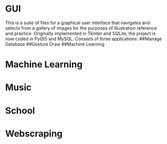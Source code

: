# GUI
This is a suite of files for a graphical user interface that navigates and selects from a gallery of images for the purposes of illustration reference and practice. Originally implemented in Tkinter and SQLite, the project is now coded in PyQt5 and MySQL.
Consists of three applications:
##Manage Database
##Gesture Draw
##Machine Learning
# Machine Learning

# Music

# School

# Webscraping
